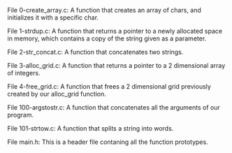 

File 0-create_array.c: A function that creates an array of chars, and initializes it with a specific char.

File 1-strdup.c: A function that returns a pointer to a newly allocated space in memory, which contains a copy of the string given as a parameter.

File 2-str_concat.c: A function that concatenates two strings.

File 3-alloc_grid.c: A function that returns a pointer to a 2 dimensional array of integers.

File 4-free_grid.c: A function that frees a 2 dimensional grid previously created by our alloc_grid function.

File 100-argstostr.c: A function that concatenates all the arguments of our program.

File 101-strtow.c: A function that splits a string into words.

File main.h: This is a header file contaning all the function prototypes.

